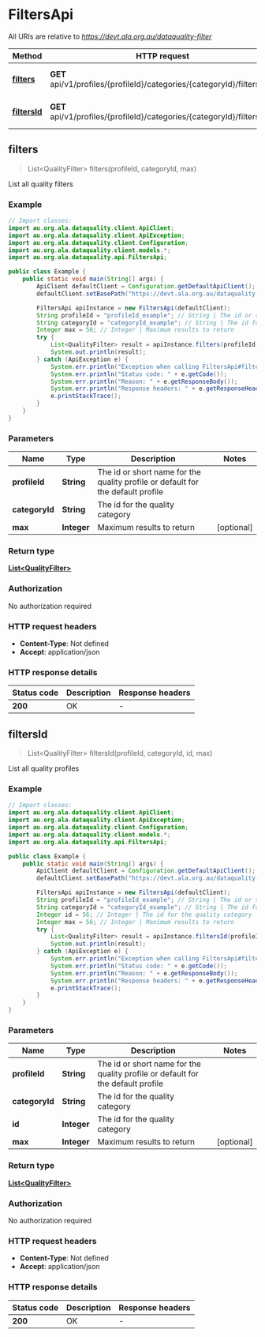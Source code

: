 # FiltersApi

All URIs are relative to *https://devt.ala.org.au/dataquality-filter*

Method | HTTP request | Description
------------- | ------------- | -------------
[**filters**](FiltersApi.md#filters) | **GET** api/v1/profiles/{profileId}/categories/{categoryId}/filters | List all quality filters
[**filtersId**](FiltersApi.md#filtersId) | **GET** api/v1/profiles/{profileId}/categories/{categoryId}/filters/{id} | List all quality profiles



## filters

> List&lt;QualityFilter&gt; filters(profileId, categoryId, max)

List all quality filters

### Example

```java
// Import classes:
import au.org.ala.dataquality.client.ApiClient;
import au.org.ala.dataquality.client.ApiException;
import au.org.ala.dataquality.client.Configuration;
import au.org.ala.dataquality.client.models.*;
import au.org.ala.dataquality.api.FiltersApi;

public class Example {
    public static void main(String[] args) {
        ApiClient defaultClient = Configuration.getDefaultApiClient();
        defaultClient.setBasePath("https://devt.ala.org.au/dataquality-filter");

        FiltersApi apiInstance = new FiltersApi(defaultClient);
        String profileId = "profileId_example"; // String | The id or short name for the quality profile or default for the default profile
        String categoryId = "categoryId_example"; // String | The id for the quality category
        Integer max = 56; // Integer | Maximum results to return
        try {
            List<QualityFilter> result = apiInstance.filters(profileId, categoryId, max);
            System.out.println(result);
        } catch (ApiException e) {
            System.err.println("Exception when calling FiltersApi#filters");
            System.err.println("Status code: " + e.getCode());
            System.err.println("Reason: " + e.getResponseBody());
            System.err.println("Response headers: " + e.getResponseHeaders());
            e.printStackTrace();
        }
    }
}
```

### Parameters


Name | Type | Description  | Notes
------------- | ------------- | ------------- | -------------
 **profileId** | **String**| The id or short name for the quality profile or default for the default profile |
 **categoryId** | **String**| The id for the quality category |
 **max** | **Integer**| Maximum results to return | [optional]

### Return type

[**List&lt;QualityFilter&gt;**](QualityFilter.md)

### Authorization

No authorization required

### HTTP request headers

- **Content-Type**: Not defined
- **Accept**: application/json

### HTTP response details
| Status code | Description | Response headers |
|-------------|-------------|------------------|
| **200** | OK |  -  |


## filtersId

> List&lt;QualityFilter&gt; filtersId(profileId, categoryId, id, max)

List all quality profiles

### Example

```java
// Import classes:
import au.org.ala.dataquality.client.ApiClient;
import au.org.ala.dataquality.client.ApiException;
import au.org.ala.dataquality.client.Configuration;
import au.org.ala.dataquality.client.models.*;
import au.org.ala.dataquality.api.FiltersApi;

public class Example {
    public static void main(String[] args) {
        ApiClient defaultClient = Configuration.getDefaultApiClient();
        defaultClient.setBasePath("https://devt.ala.org.au/dataquality-filter");

        FiltersApi apiInstance = new FiltersApi(defaultClient);
        String profileId = "profileId_example"; // String | The id or short name for the quality profile or default for the default profile
        String categoryId = "categoryId_example"; // String | The id for the quality category
        Integer id = 56; // Integer | The id for the quality category
        Integer max = 56; // Integer | Maximum results to return
        try {
            List<QualityFilter> result = apiInstance.filtersId(profileId, categoryId, id, max);
            System.out.println(result);
        } catch (ApiException e) {
            System.err.println("Exception when calling FiltersApi#filtersId");
            System.err.println("Status code: " + e.getCode());
            System.err.println("Reason: " + e.getResponseBody());
            System.err.println("Response headers: " + e.getResponseHeaders());
            e.printStackTrace();
        }
    }
}
```

### Parameters


Name | Type | Description  | Notes
------------- | ------------- | ------------- | -------------
 **profileId** | **String**| The id or short name for the quality profile or default for the default profile |
 **categoryId** | **String**| The id for the quality category |
 **id** | **Integer**| The id for the quality category |
 **max** | **Integer**| Maximum results to return | [optional]

### Return type

[**List&lt;QualityFilter&gt;**](QualityFilter.md)

### Authorization

No authorization required

### HTTP request headers

- **Content-Type**: Not defined
- **Accept**: application/json

### HTTP response details
| Status code | Description | Response headers |
|-------------|-------------|------------------|
| **200** | OK |  -  |

